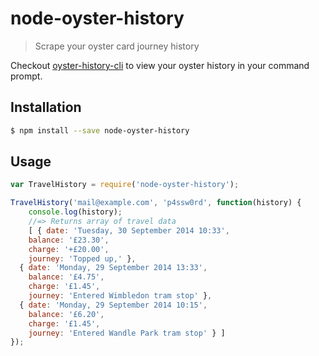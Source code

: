 # node-oyster-history

> Scrape your oyster card journey history

Checkout [oyster-history-cli](https://github.com/charliedowler/oyster-history-cli) to view your oyster history in your command prompt.

## Installation
```sh
$ npm install --save node-oyster-history
```

## Usage

```js
var TravelHistory = require('node-oyster-history');

TravelHistory('mail@example.com', 'p4ssw0rd', function(history) {
    console.log(history);
    //=> Returns array of travel data
    [ { date: 'Tuesday, 30 September 2014 10:33',
    balance: '£23.30',
    charge: '+£20.00',
    journey: 'Topped up,' },
  { date: 'Monday, 29 September 2014 13:33',
    balance: '£4.75',
    charge: '£1.45',
    journey: 'Entered Wimbledon tram stop' },
  { date: 'Monday, 29 September 2014 10:15',
    balance: '£6.20',
    charge: '£1.45',
    journey: 'Entered Wandle Park tram stop' } ]
});
```
